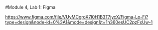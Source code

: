 #Module 4, Lab 1: Figma

https://www.figma.com/file/VUyMCgroX7l0H1B3T7jycX/Figma-Lo-Fi?type=design&node-id=0%3A1&mode=design&t=1h360esUC2pzFxUw-1

